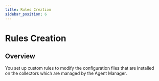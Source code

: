```yaml
---
title: Rules Creation
sidebar_position: 6
---
```


# Rules Creation

## Overview

You set up custom rules to modify the configuration files that are installed on the collectors which are managed by the Agent Manager.